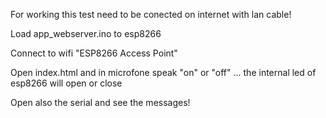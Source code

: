 For working this test need to be conected on internet with lan cable! 

Load app_webserver.ino to esp8266

Connect to wifi "ESP8266 Access Point"

Open index.html and in microfone speak "on" or "off" ... the internal led of esp8266 will open or close

Open also the serial and see the messages!
